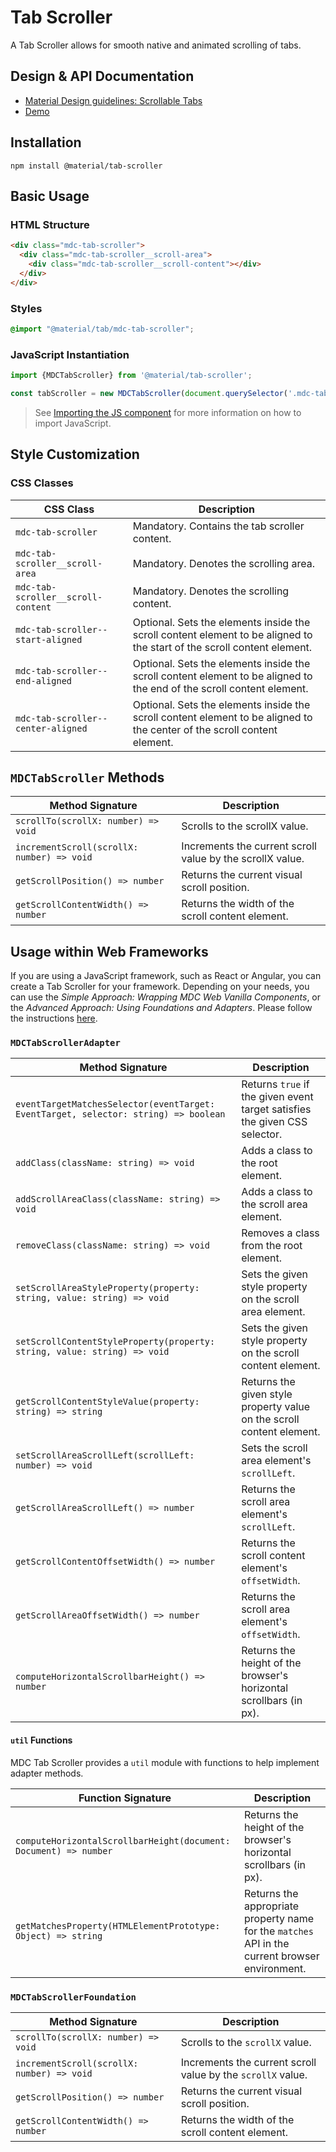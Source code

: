 <!--docs:
title: "Tab Scroller"
layout: detail
section: components
excerpt: "Allows for smooth native and animated scrolling of tabs."
iconId: tabs
path: /catalog/tabs/scroller/
-->

# Tab Scroller

A Tab Scroller allows for smooth native and animated scrolling of tabs.

## Design & API Documentation

<ul class="icon-list">
  <li class="icon-list-item icon-list-item--spec">
    <a href="https://material.io/go/design-tabs#scrollable-tabs">Material Design guidelines: Scrollable Tabs</a>
  </li>
  <li class="icon-list-item icon-list-item--link">
    <a href="https://material-components.github.io/material-components-web-catalog/#/component/tabs">Demo</a>
  </li>
</ul>

## Installation

```
npm install @material/tab-scroller
```

## Basic Usage

### HTML Structure

```html
<div class="mdc-tab-scroller">
  <div class="mdc-tab-scroller__scroll-area">
    <div class="mdc-tab-scroller__scroll-content"></div>
  </div>
</div>
```

### Styles

```scss
@import "@material/tab/mdc-tab-scroller";
```

### JavaScript Instantiation

```js
import {MDCTabScroller} from '@material/tab-scroller';

const tabScroller = new MDCTabScroller(document.querySelector('.mdc-tab-scroller'));
```

> See [Importing the JS component](../../docs/importing-js.md) for more information on how to import JavaScript.

## Style Customization

### CSS Classes

CSS Class | Description
--- | ---
`mdc-tab-scroller` | Mandatory. Contains the tab scroller content.
`mdc-tab-scroller__scroll-area` | Mandatory. Denotes the scrolling area.
`mdc-tab-scroller__scroll-content` | Mandatory. Denotes the scrolling content.
`mdc-tab-scroller--start-aligned` | Optional. Sets the elements inside the scroll content element to be aligned to the start of the scroll content element.
`mdc-tab-scroller--end-aligned` | Optional. Sets the elements inside the scroll content element to be aligned to the end of the scroll content element.
`mdc-tab-scroller--center-aligned` | Optional. Sets the elements inside the scroll content element to be aligned to the center of the scroll content element.

## `MDCTabScroller` Methods

Method Signature | Description
--- | ---
`scrollTo(scrollX: number) => void` | Scrolls to the scrollX value.
`incrementScroll(scrollX: number) => void` | Increments the current scroll value by the scrollX value.
`getScrollPosition() => number` | Returns the current visual scroll position.
`getScrollContentWidth() => number` | Returns the width of the scroll content element.

## Usage within Web Frameworks

If you are using a JavaScript framework, such as React or Angular, you can create a Tab Scroller for your framework. Depending on your needs, you can use the _Simple Approach: Wrapping MDC Web Vanilla Components_, or the _Advanced Approach: Using Foundations and Adapters_. Please follow the instructions [here](../../docs/integrating-into-frameworks.md).

### `MDCTabScrollerAdapter`

Method Signature | Description
--- | ---
`eventTargetMatchesSelector(eventTarget: EventTarget, selector: string) => boolean` | Returns `true` if the given event target satisfies the given CSS selector.
`addClass(className: string) => void` | Adds a class to the root element.
`addScrollAreaClass(className: string) => void` | Adds a class to the scroll area element.
`removeClass(className: string) => void` | Removes a class from the root element.
`setScrollAreaStyleProperty(property: string, value: string) => void` | Sets the given style property on the scroll area element.
`setScrollContentStyleProperty(property: string, value: string) => void` | Sets the given style property on the scroll content element.
`getScrollContentStyleValue(property: string) => string` | Returns the given style property value on the scroll content element.
`setScrollAreaScrollLeft(scrollLeft: number) => void` | Sets the scroll area element's `scrollLeft`.
`getScrollAreaScrollLeft() => number` | Returns the scroll area element's `scrollLeft`.
`getScrollContentOffsetWidth() => number` | Returns the scroll content element's `offsetWidth`.
`getScrollAreaOffsetWidth() => number` | Returns the scroll area element's `offsetWidth`.
`computeHorizontalScrollbarHeight() => number` | Returns the height of the browser's horizontal scrollbars (in px).

#### `util` Functions

MDC Tab Scroller provides a `util` module with functions to help implement adapter methods.

Function Signature | Description
--- | ---
`computeHorizontalScrollbarHeight(document: Document) => number` | Returns the height of the browser's horizontal scrollbars (in px).
`getMatchesProperty(HTMLElementPrototype: Object) => string` | Returns the appropriate property name for the `matches` API in the current browser environment.

### `MDCTabScrollerFoundation`

Method Signature | Description
--- | ---
`scrollTo(scrollX: number) => void` | Scrolls to the `scrollX` value.
`incrementScroll(scrollX: number) => void` | Increments the current scroll value by the `scrollX` value.
`getScrollPosition() => number` | Returns the current visual scroll position.
`getScrollContentWidth() => number` | Returns the width of the scroll content element.
